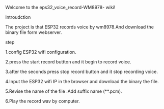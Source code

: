 Welcome to the eps32_voice_record-WM8978- wiki!

Introudction

The project is that ESP32 records voice by wm8978.And download the binary file form webserver.

step

1.config ESP32 wifi configuration.

2.press the start record buttton and it begin to record voice.

3.after the seconds press stop record button and it stop recording voice.

4.Input the ESP32 wifi IP in the browser and download the binary the file.

5.Revise the name of the file .Add suffix name (**.pcm).

6.Play the record wav by computer.
